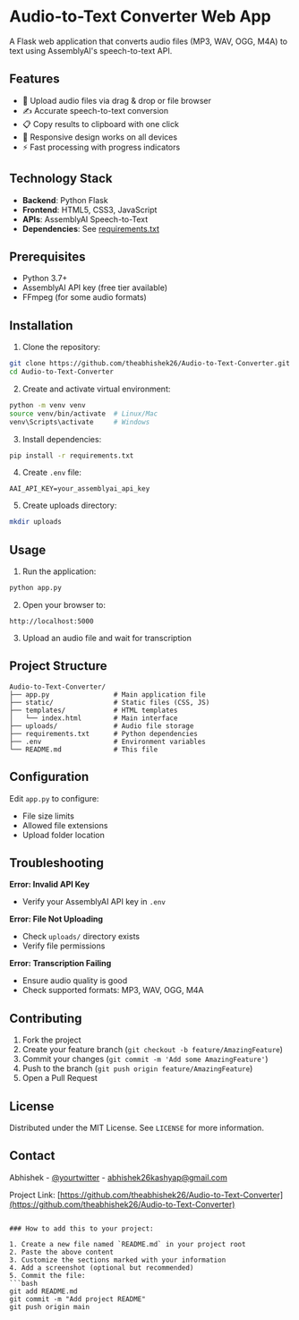 # Audio-to-Text Converter Web App

A Flask web application that converts audio files (MP3, WAV, OGG, M4A) to text using AssemblyAI's speech-to-text API.

## Features

- 🎤 Upload audio files via drag & drop or file browser
- ✍️ Accurate speech-to-text conversion
- 📋 Copy results to clipboard with one click
- 📱 Responsive design works on all devices
- ⚡ Fast processing with progress indicators

## Technology Stack

- **Backend**: Python Flask
- **Frontend**: HTML5, CSS3, JavaScript
- **APIs**: AssemblyAI Speech-to-Text
- **Dependencies**: See [requirements.txt](/requirements.txt)

## Prerequisites

- Python 3.7+
- AssemblyAI API key (free tier available)
- FFmpeg (for some audio formats)

## Installation

1. Clone the repository:
```bash
git clone https://github.com/theabhishek26/Audio-to-Text-Converter.git
cd Audio-to-Text-Converter
```

2. Create and activate virtual environment:
```bash
python -m venv venv
source venv/bin/activate  # Linux/Mac
venv\Scripts\activate     # Windows
```

3. Install dependencies:
```bash
pip install -r requirements.txt
```

4. Create `.env` file:
```env
AAI_API_KEY=your_assemblyai_api_key
```

5. Create uploads directory:
```bash
mkdir uploads
```

## Usage

1. Run the application:
```bash
python app.py
```

2. Open your browser to:
```
http://localhost:5000
```

3. Upload an audio file and wait for transcription

## Project Structure

```
Audio-to-Text-Converter/
├── app.py                # Main application file
├── static/               # Static files (CSS, JS)
├── templates/            # HTML templates
│   └── index.html        # Main interface
├── uploads/              # Audio file storage
├── requirements.txt      # Python dependencies
├── .env                  # Environment variables
└── README.md             # This file
```

## Configuration

Edit `app.py` to configure:
- File size limits
- Allowed file extensions
- Upload folder location

## Troubleshooting

**Error: Invalid API Key**
- Verify your AssemblyAI API key in `.env`

**Error: File Not Uploading**
- Check `uploads/` directory exists
- Verify file permissions

**Error: Transcription Failing**
- Ensure audio quality is good
- Check supported formats: MP3, WAV, OGG, M4A

## Contributing

1. Fork the project
2. Create your feature branch (`git checkout -b feature/AmazingFeature`)
3. Commit your changes (`git commit -m 'Add some AmazingFeature'`)
4. Push to the branch (`git push origin feature/AmazingFeature`)
5. Open a Pull Request

## License

Distributed under the MIT License. See `LICENSE` for more information.

## Contact

Abhishek - [@yourtwitter](https://gmail.com/) - abhishek26kashyap@gmail.com

Project Link: [https://github.com/theabhishek26/Audio-to-Text-Converter](https://github.com/theabhishek26/Audio-to-Text-Converter)
```

### How to add this to your project:

1. Create a new file named `README.md` in your project root
2. Paste the above content
3. Customize the sections marked with your information
4. Add a screenshot (optional but recommended)
5. Commit the file:
```bash
git add README.md
git commit -m "Add project README"
git push origin main
```